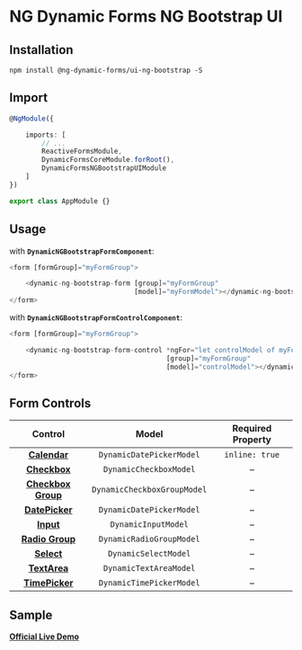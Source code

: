 # NG Dynamic Forms NG Bootstrap UI

## Installation
```
npm install @ng-dynamic-forms/ui-ng-bootstrap -S
```

## Import
```ts
@NgModule({

    imports: [
        // ...
        ReactiveFormsModule,
        DynamicFormsCoreModule.forRoot(),
        DynamicFormsNGBootstrapUIModule
    ]
})

export class AppModule {}
```

## Usage

with **`DynamicNGBootstrapFormComponent`**:
```ts
<form [formGroup]="myFormGroup">

    <dynamic-ng-bootstrap-form [group]="myFormGroup"
                               [model]="myFormModel"></dynamic-ng-bootstrap-form>
</form>
```

with **`DynamicNGBootstrapFormControlComponent`**:
```ts
<form [formGroup]="myFormGroup">

    <dynamic-ng-bootstrap-form-control *ngFor="let controlModel of myFormModel"
                                       [group]="myFormGroup"
                                       [model]="controlModel"></dynamic-ng-bootstrap-form-control>
</form>
```
## Form Controls

|                                             Control                                             	|            Model            	| Required Property 	|
|:-----------------------------------------------------------------------------------------------:	|:---------------------------:	|:-----------------:	|
|              **[Calendar](https://ng-bootstrap.github.io/#/components/datepicker)**             	| `DynamicDatePickerModel`    	|   `inline: true`  	|
|    **[Checkbox](https://v4-alpha.getbootstrap.com/components/forms/#checkboxes-and-radios)**    	| `DynamicCheckboxModel`      	|         –         	|
| **[Checkbox Group](https://v4-alpha.getbootstrap.com/components/forms/#checkboxes-and-radios)** 	| `DynamicCheckboxGroupModel` 	|         –         	|
|             **[DatePicker](https://ng-bootstrap.github.io/#/components/datepicker)**            	| `DynamicDatePickerModel`    	|         –         	|
|         **[Input](https://v4-alpha.getbootstrap.com/components/forms/#textual-inputs)**         	| `DynamicInputModel`         	|         –         	|
|   **[Radio Group](https://v4-alpha.getbootstrap.com/components/forms/#checkboxes-and-radios)**  	| `DynamicRadioGroupModel`    	|         –         	|
|         **[Select](https://v4-alpha.getbootstrap.com/components/forms/#form-controls)**         	| `DynamicSelectModel`        	|         –         	|
|        **[TextArea](https://v4-alpha.getbootstrap.com/components/forms/#form-controls)**        	| `DynamicTextAreaModel`      	|         –         	|
|             **[TimePicker](https://ng-bootstrap.github.io/#/components/timepicker)**            	| `DynamicTimePickerModel`    	|         –         	|

## Sample

[**Official Live Demo**](http://ng2-dynamic-forms.udos86.de/sample/index.aot.html#ng-bootstrap-sample-form) 
